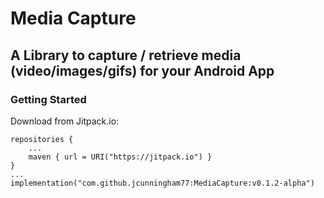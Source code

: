 # Media Capture

## A Library to capture / retrieve media (video/images/gifs) for your Android App

### Getting Started

Download from Jitpack.io:

```
repositories {
    ...
    maven { url = URI("https://jitpack.io") }
}
...
implementation("com.github.jcunningham77:MediaCapture:v0.1.2-alpha")
```
